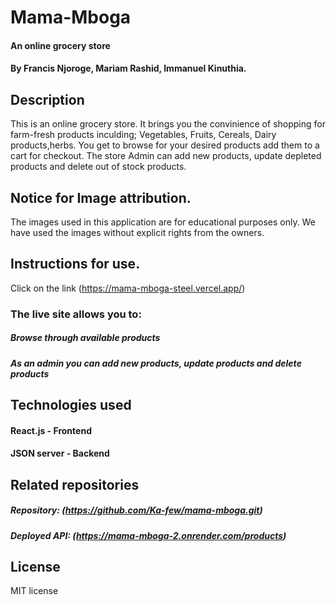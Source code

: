 # Mama-Mboga
#### An online grocery store
#### By Francis Njoroge, Mariam Rashid, Immanuel Kinuthia.
## Description
This is an online grocery store. It brings you the convinience of shopping for farm-fresh products inculding; Vegetables, Fruits, Cereals, Dairy products,herbs.
You get to browse for your desired products add them to a cart for checkout. The store Admin can add new products, update depleted products and delete out of stock products.
## Notice for Image attribution.
The images used in this application are for educational purposes only. We have used the images without explicit rights from the owners.

## Instructions for use.
Click on the link (https://mama-mboga-steel.vercel.app/)

### The live site allows you to:
##### Browse through available products
##### As an admin you can add new products, update products and delete products

## Technologies used
#### React.js - Frontend
#### JSON server - Backend

## Related repositories
##### Repository: (https://github.com/Ka-few/mama-mboga.git)
##### Deployed API: (https://mama-mboga-2.onrender.com/products)

## License
MIT license
